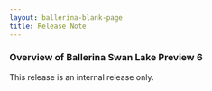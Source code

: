 ```yaml
---
layout: ballerina-blank-page
title: Release Note
---
```

### Overview of Ballerina Swan Lake Preview 6 

This release is an internal release only.

 
